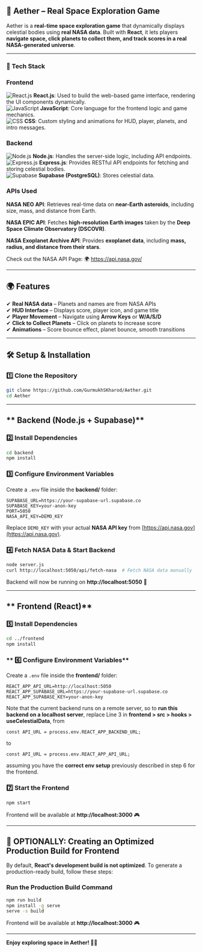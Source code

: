 ## **🌌 Aether – Real Space Exploration Game**  
Aether is a **real-time space exploration game** that dynamically displays celestial bodies using **real NASA data**. Built with **React**, it lets players **navigate space, click planets to collect them, and track scores in a real NASA-generated universe**.

---

### **🚀 Tech Stack**  
### **Frontend**  
![React.js](https://img.shields.io/badge/React.js-61DAFB?style=for-the-badge&logo=react&logoColor=white)     **React.js**: Used to build the web-based game interface, rendering the UI components dynamically.  
![JavaScript](https://img.shields.io/badge/JavaScript-F7DF1E?style=for-the-badge&logo=javascript&logoColor=black) **JavaScript**: Core language for the frontend logic and game mechanics.  
![CSS](https://img.shields.io/badge/CSS-1572B6?style=for-the-badge&logo=css3&logoColor=white) **CSS**: Custom styling and animations for HUD, player, planets, and intro messages.  


### **Backend**  
![Node.js](https://img.shields.io/badge/Node.js-339933?style=for-the-badge&logo=nodedotjs&logoColor=white)     **Node.js**: Handles the server-side logic, including API endpoints.  
![Express.js](https://img.shields.io/badge/Express.js-000000?style=for-the-badge&logo=express&logoColor=white)     **Express.js**: Provides RESTful API endpoints for fetching and storing celestial bodies.  
![Supabase](https://img.shields.io/badge/Supabase-3ECF8E?style=for-the-badge&logo=supabase&logoColor=white)     **Supabase (PostgreSQL)**: Stores celestial data.

### **APIs Used** 
**NASA NEO API**: Retrieves real-time data on **near-Earth asteroids**, including size, mass, and distance from Earth.  

**NASA EPIC API**: Fetches **high-resolution Earth images** taken by the **Deep Space Climate Observatory (DSCOVR)**.  
 
**NASA Exoplanet Archive API**: Provides **exoplanet data**, including **mass, radius, and distance from their stars**. 

Check out the NASA API Page: 🌍 https://api.nasa.gov/
 

---

## **🌍 Features**  
✔ **Real NASA data** – Planets and names are from NASA APIs  
✔ **HUD Interface** – Displays score, player icon, and game title  
✔ **Player Movement** – Navigate using **Arrow Keys** or **W/A/S/D**  
✔ **Click to Collect Planets** – Click on planets to increase score  
✔ **Animations** – Score bounce effect, planet bounce, smooth transitions  

---

## **🛠 Setup & Installation**
### **1️⃣ Clone the Repository**
```sh
git clone https://github.com/GurmukhSKharod/Aether.git
cd Aether
```

---

## ** Backend (Node.js + Supabase)**
### **2️⃣ Install Dependencies**
```sh
cd backend
npm install
```

### **3️⃣ Configure Environment Variables**
Create a `.env` file inside the **backend/** folder:
```
SUPABASE_URL=https://your-supabase-url.supabase.co
SUPABASE_KEY=your-anon-key
PORT=5050
NASA_API_KEY=DEMO_KEY
```
Replace `DEMO_KEY` with your actual **NASA API key** from [https://api.nasa.gov](https://api.nasa.gov).

### **4️⃣ Fetch NASA Data & Start Backend**
```sh
node server.js
curl http://localhost:5050/api/fetch-nasa  # Fetch NASA data manually
```
Backend will now be running on **http://localhost:5050** 🚀

---

## ** Frontend (React)**
### **5️⃣ Install Dependencies**
```sh
cd ../frontend
npm install
```

### ** 6️⃣ Configure Environment Variables**
Create a `.env` file inside the **frontend/** folder:
```
REACT_APP_API_URL=http://localhost:5050
REACT_APP_SUPABASE_URL=https://your-supabase-url.supabase.co
REACT_APP_SUPABASE_KEY=your-anon-key
```

Note that the current backend runs on a remote server, 
so to **run this backend on a localhost server**, 
replace Line 3 in **frontend > src > hooks > useCelestialData**, 
from
```
const API_URL = process.env.REACT_APP_BACKEND_URL;
```
to
```
const API_URL = process.env.REACT_APP_API_URL;
```
assuming you have the **correct env setup** previously described in step 6 for the frontend.



### **7️⃣ Start the Frontend**
```sh
npm start
```
Frontend will be available at **http://localhost:3000** 🎮

---

## **🚀 OPTIONALLY: Creating an Optimized Production Build for Frontend**
By default, **React's development build is not optimized**. To generate a production-ready build, follow these steps:

### **Run the Production Build Command**
```sh
npm run build
npm install -g serve
serve -s build
```

Frontend will be available at **http://localhost:3000** 🎮

---

**Enjoy exploring space in Aether! 🌌✨**
